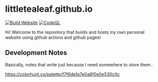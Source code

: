# littletealeaf.github.io
[![Build Website](https://github.com/LittleTealeaf/littletealeaf.github.io/actions/workflows/build.yml/badge.svg)](https://github.com/LittleTealeaf/littletealeaf.github.io/actions/workflows/build.yml) [![CodeQL](https://github.com/LittleTealeaf/littletealeaf.github.io/actions/workflows/codeql.yml/badge.svg)](https://github.com/LittleTealeaf/littletealeaf.github.io/actions/workflows/codeql.yml)


Hi! Welcome to the repository that builds and hosts my own personal website using github actions and github pages!

## Development Notes
Basically, notes that write just because I need somewhere to store them..

https://colorhunt.co/palette/f7f6defa7e0a8f0e0e530c0c
